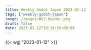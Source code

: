 ```yaml
---
title: Weekly Godot Japan 2023-01-12
tags: ["weekly-godot-japan"]
image: /images/WGJ-Header.png
draft: false
date: 2023-01-12T10:16:50+09:00
---
```


{{< wgj "2023-01-12" >}}
